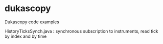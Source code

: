 dukascopy
=========

Dukascopy code examples

HistoryTicksSynch.java : synchronous subscription to instruments, read tick by index and by time


